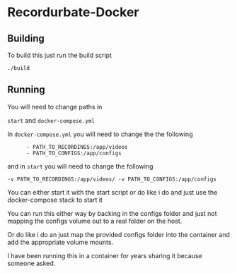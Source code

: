 # Recordurbate-Docker

## Building
To build this just run the build script

`./build`

## Running
You will need to change paths in

`start` and 
`docker-compose.yml` 

In `docker-compose.yml` you will need to change the the following

```   
      - PATH_TO_RECORDINGS:/app/videos
      - PATH_TO_CONFIGS:/app/configs
```
and in `start` you will need to change the following

```
-v PATH_TO_RECORDINGS:/app/videos/ -v PATH_TO_CONFIGS:/app/configs
```

You can either start it with the start script or do like i do and just use the docker-compose stack to start it

You can run this either way by backing in the configs folder and just not mapping the configs volume out to a real folder on the host.

Or do like i do an just map the provided configs folder into the container and add the appropriate volume mounts.

I have been running this in a container for years sharing it because someone asked.









